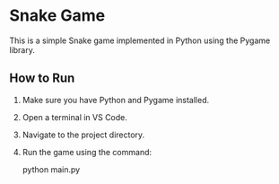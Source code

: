# Snake Game

This is a simple Snake game implemented in Python using the Pygame library.

## How to Run

1. Make sure you have Python and Pygame installed.
2. Open a terminal in VS Code.
3. Navigate to the project directory.
4. Run the game using the command:

   python main.py